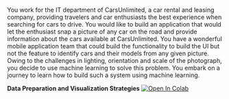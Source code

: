 You work for the IT department of CarsUnlimited, a car rental and leasing company, providing travelers and car enthusiasts the best experience when searching for cars to drive. You would like to build an application that would let the enthusiast snap a picture of any car on the road and provide information about the cars available at CarsUnlimited. You have a wonderful mobile application team that could build the functionality to build the UI but not the feature to identify cars and their models from any given picture. Owing to the challenges in lighting, orientation and scale of the photograph, you decide to use machine learning to solve this problem. You embark on a journey to learn how to build such a system using machine learning.

**Data Preparation and Visualization Strategies**
<a href="https://colab.research.google.com/github.com/OctaviaOZ/image-classification-with-deep-learning/blob/db20133ceff068c9b22a26b79ff4d1e3b823c16c/Data%20Preparation%20and%20Visualization%20Strategies/1.ipynb" target="_parent"><img src="https://colab.research.google.com/assets/colab-badge.svg" alt="Open In Colab"/></a>
